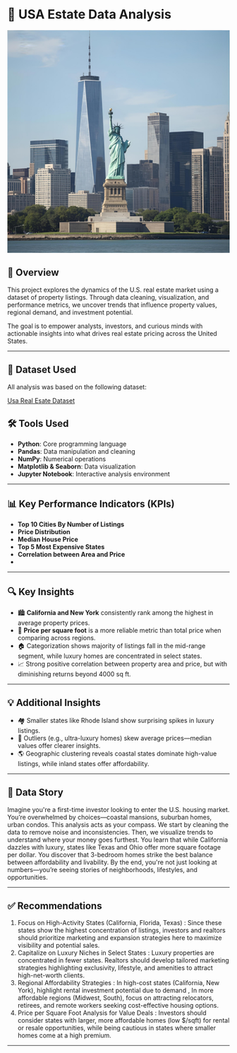 # 🏡 USA Estate Data Analysis

![USA Estate](https://github.com/jeet787/USA-Estate-Data-Analysis/blob/main/Usa.png)

## 📌 Overview
This project explores the dynamics of the U.S. real estate market using a dataset of property listings. Through data cleaning, visualization, and performance metrics, we uncover trends that influence property values, regional demand, and investment potential.

The goal is to empower analysts, investors, and curious minds with actionable insights into what drives real estate pricing across the United States.

---

<h2>💽 Dataset Used</h2>

All analysis was based on the following dataset:


[Usa Real Esate Dataset](https://www.kaggle.com/datasets/ahmedshahriarsakib/usa-real-estate-dataset)


## 🛠️ Tools Used
- **Python**: Core programming language
- **Pandas**: Data manipulation and cleaning
- **NumPy**: Numerical operations
- **Matplotlib & Seaborn**: Data visualization
- **Jupyter Notebook**: Interactive analysis environment

---

## 📊 Key Performance Indicators (KPIs)
- **Top 10 Cities By Number of Listings**
- **Price Distribution**
- **Median House Price**
- **Top 5 Most Expensive States**
- **Correlation between Area and Price**
- 
---

## 🔍 Key Insights
- 🏙️ **California and New York** consistently rank among the highest in average property prices.
- 📏 **Price per square foot** is a more reliable metric than total price when comparing across regions.
- 🏠 Categorization shows majority of listings fall in the mid-range segment, while luxury homes are concentrated in select states.
- 📈 Strong positive correlation between property area and price, but with diminishing returns beyond 4000 sq ft.

---

## 💡 Additional Insights
- 🏘️ Smaller states like Rhode Island show surprising spikes in luxury listings.
- 🧮 Outliers (e.g., ultra-luxury homes) skew average prices—median values offer clearer insights.
- 🌎 Geographic clustering reveals coastal states dominate high-value listings, while inland states offer affordability.

---

## 📖 Data Story
Imagine you're a first-time investor looking to enter the U.S. housing market. You’re overwhelmed by choices—coastal mansions, suburban homes, urban condos. This analysis acts as your compass.
We start by cleaning the data to remove noise and inconsistencies. Then, we visualize trends to understand where your money goes furthest. You learn that while California dazzles with luxury, states like Texas and Ohio offer more square footage per dollar. You discover that 3-bedroom homes strike the best balance between affordability and livability.
By the end, you're not just looking at numbers—you’re seeing stories of neighborhoods, lifestyles, and opportunities.

---

## ✅ Recommendations
1. Focus on High-Activity States (California, Florida, Texas) : Since these states show the highest concentration of listings, investors and realtors should prioritize marketing and expansion strategies here to maximize visibility and potential sales.
2. Capitalize on Luxury Niches in Select States : Luxury properties are concentrated in fewer states. Realtors should develop tailored marketing strategies highlighting exclusivity, lifestyle, and amenities to attract high-net-worth clients.
3. Regional Affordability Strategies : In high-cost states (California, New York), highlight rental investment potential due to demand , In more affordable regions (Midwest, South), focus on attracting relocators, retirees, and remote workers seeking cost-effective housing options.
4. Price per Square Foot Analysis for Value Deals : Investors should consider states with larger, more affordable homes (low $/sqft) for rental or resale opportunities, while being cautious in states where smaller homes come at a high premium.


---
